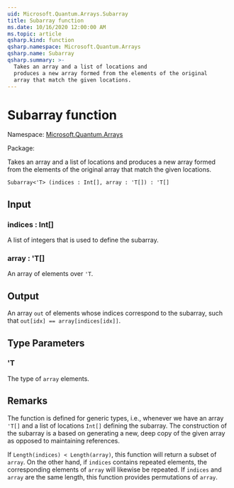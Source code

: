 ```yaml
---
uid: Microsoft.Quantum.Arrays.Subarray
title: Subarray function
ms.date: 10/16/2020 12:00:00 AM
ms.topic: article
qsharp.kind: function
qsharp.namespace: Microsoft.Quantum.Arrays
qsharp.name: Subarray
qsharp.summary: >-
  Takes an array and a list of locations and
  produces a new array formed from the elements of the original
  array that match the given locations.
---
```


# Subarray function

Namespace: [Microsoft.Quantum.Arrays](xref:Microsoft.Quantum.Arrays)

Package: [](https://nuget.org/packages/)


Takes an array and a list of locations andproduces a new array formed from the elements of the originalarray that match the given locations.

```Q#
Subarray<'T> (indices : Int[], array : 'T[]) : 'T[]
```


## Input

### indices : Int[]

A list of integers that is used to define the subarray.


### array : 'T[]

An array of elements over `'T`.



## Output

An array `out` of elements whose indices correspond to the subarray,such that `out[idx] == array[indices[idx]]`.

## Type Parameters

### 'T

The type of `array` elements.



## Remarks

The function is defined for generic types, i.e., whenever we havean array `'T[]` and a list of locations `Int[]` defining the subarray.The construction of the subarray is a based on generating a new, deepcopy of the given array as opposed to maintaining references.If `Length(indices) < Length(array)`, this function will return asubset of `array`. On the other hand, if `indices` contains repeatedelements, the corresponding elements of `array` will likewise berepeated.If `indices` and `array` are the same length, this functionprovides permutations of `array`.